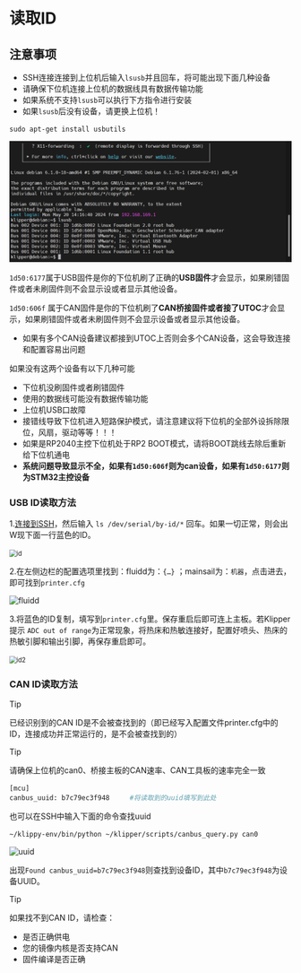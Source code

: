 # 读取ID

## 注意事项

* SSH连接连接到上位机后输入`lsusb`并且回车，将可能出现下面几种设备
* 请确保下位机连接上位机的数据线具有数据传输功能
* 如果系统不支持`lsusb`可以执行下方指令进行安装
* 如果`lsusb`后没有设备，请更换上位机！

```
sudo apt-get install usbutils
```

![lsusb](../../images/guides/klippererro/rp2040.png)

`1d50:6177`属于USB固件是你的下位机刷了正确的**USB固件**才会显示，如果刷错固件或者未刷固件则不会显示设或者显示其他设备。

`1d50:606f` 属于CAN固件是你的下位机刷了**CAN桥接固件或者接了UTOC**才会显示，如果刷错固件或者未刷固件则不会显示设备或者显示其他设备。

* 如果有多个CAN设备建议都接到UTOC上否则会多个CAN设备，这会导致连接和配置容易出问题

如果没有这两个设备有以下几种可能

* 下位机没刷固件或者刷错固件
* 使用的数据线可能没有数据传输功能
* 上位机USB口故障
* 接错线导致下位机进入短路保护模式，请注意建议将下位机的全部外设拆除限位，风扇，驱动等等！！！
* 如果是RP2040主控下位机处于RP2 BOOT模式，请将BOOT跳线去除后重新给下位机通电
* **系统问题导致显示不全，如果有`1d50:606f`则为can设备，如果有`1d50:6177`则为STM32主控设备**

<!-- tabs:start -->

### **USB ID读取方法**

1.[连接到SSH](/board/fly_C8/ssh "点击即可跳转")，然后输入 ``ls /dev/serial/by-id/*`` 回车。如果一切正常，则会出W现下面一行蓝色的ID。

<img src="../../images/boards/fly_super8/id.png" alt="id" style="zoom:80%;" />

2.在左侧边栏的配置选项里找到：fluidd为：``{…}`` ；mainsail为：``机器``，点击进去，即可找到``printer.cfg``

![fluidd](../../images/boards/fly_super8/fluidd.png)

3.将蓝色的ID复制，填写到``printer.cfg``里。保存重启后即可连上主板。若Klipper提示 ``ADC out of range``为正常现象，将热床和热敏连接好，配置好喷头、热床的热敏引脚和输出引脚，再保存重启即可。

<img src="../../images/boards/fly_super8/id2.png" alt="id2" style="zoom:80%;" />

### **CAN ID读取方法**

> [!TIP]
> 已经识别到的CAN ID是不会被查找到的（即已经写入配置文件printer.cfg中的ID，连接成功并正常运行的，是不会被查找到的）



> [!Tip]
>
> 请确保上位机的can0、桥接主板的CAN速率、CAN工具板的速率完全一致

```bash
[mcu]
canbus_uuid: b7c79ec3f948     #将读取到的uuid填写到此处
```

也可以在SSH中输入下面的命令查找uuid

```bash
~/klippy-env/bin/python ~/klipper/scripts/canbus_query.py can0
```

![uuid](../../images/boards/fly_sht36_42/uuid.png)

出现``Found canbus_uuid=b7c79ec3f948``则查找到设备ID，其中``b7c79ec3f948``为设备UUID。

> [!TIP]
> 如果找不到CAN ID，请检查：

* 是否正确供电
* 您的镜像内核是否支持CAN
* 固件编译是否正确

<!-- tabs:end -->
